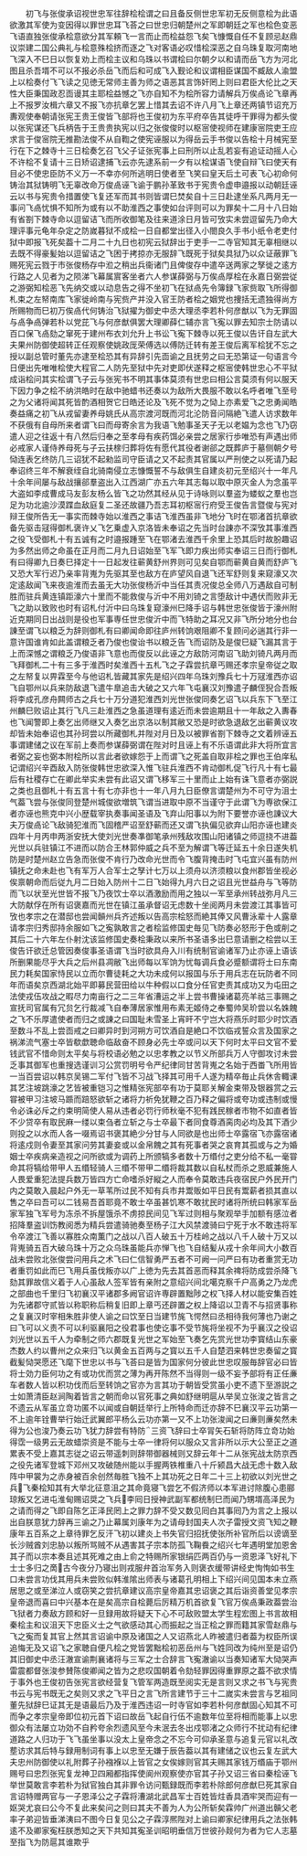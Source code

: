 <!-- { "loadSidebar": true } -->
　　初飞与张俊承诏视世忠军往辞桧桧谓之曰且备反侧世忠军初无反侧意桧为此语欲激其军使为变因得以罪世忠耳飞荅之曰世忠归朝楚州之军即朝廷之军也桧色变恶飞语直独张俊承桧意欲分其军頼飞一言而止而桧益怨飞矣飞慷慨自任不复顾忌赵鼎议崇建二国公典礼与桧意殊桧挤而逐之飞对客语必叹惜桧深恶之自乌珠复取河南地飞深入不巳日以恢复劝上而桧主议和乌珠以书谓桧曰尔朝夕以和请而岳飞方为河北图且杀吾壻不可以不报必杀岳飞而后和可成飞入觐论和议谓相臣谋国不臧敌人渝盟上以桧奏付飞飞读之见徳无常师主善为师之语恶其言饰奸罔上则曰君臣大伦比之天性大臣秉国政忍靣谩其主耶桧益憾之飞亦自知不为桧所容力请解兵万俟卨论飞章再上不报罗汝楫六章又不报飞亦抗章乞罢上惜其去诏不许八月飞上章还两镇节诏充万夀观使奉朝请张宪王贵王俊皆飞部将也王俊初为东平府卒告其徒呼干罪得为都头俊以张宪谋还飞兵柄告于王贵贵执宪以归之张俊俊时以枢宻使视师在建康宻院吏王应求言于俊宻院无推勘法俊不从自鞫之使宪诬服以为得岳云手书俊以告桧十月械宪至行在下之棘寺十三日桧奏乞召飞父子证张宪事上曰刑所以止乱若妄有追证动摇人心不许桧不复请十三日矫诏逮捕飞云亦先逮系前一夕有以桧谋语飞使自辩飞曰使天有目必不使忠臣防不义万一不幸亦何所逃明日使者至飞笑曰皇天后土可表飞心初命何铸治其狱铸明飞无辜改命万俊卨诬飞谕于鹏孙革致书于宪贵令虚申邉报以动朝廷诬云以书与宪贵令措置使飞复还军而其书则皆谓巳焚矣自十三日赴逮坐系凡两月无一事问飞卨忧惧不知所为或有以不助淮西之事使如台评则可以为罪矣十二月十八日始有省劄下棘寺命以逗留诘飞而所收御笔及往来道涂日月皆可攷实未尝逗留先乃命大理评事元龟年杂定之防嵗暮狱不成桧一日自都堂出径入小閤良久手书小纸令老吏付狱中即报飞死矣葢十二月二十九日也初宪云狱辞出于吏手一二寺官知其无辜相继以去既不得豪髪始以逗留诘之飞困于拷掠亦无服辞飞既死于狱矣具狱乃以众证蔽罪飞赐死宪云戮于市张俊杨存中涖之稍出兵衞诸门且俾俊存中遣卒送两家之孥徙之逺方行路之人见者为之陨涕飞幕属賔客坐者六人参谋薛弼与万俟卨厚桧在永嘉日弼尝従之游弼知桧恶飞先纳交或以动息告之得不坐初飞在狱卨先令簿録飞家赀取飞所得御札束之左帑南库飞家徙岭南与宪赀产并没入官王防者桧之姻党也捜括无遗独得尚方所赐物而巳初万俟卨代何铸治飞狱擢为御史中丞大理丞李若朴何彦猷以飞为无罪固与卨争卨弹若朴以党芘飞与何彦猷俱罢大理卿薛仁辅亦言飞寃以罪去知宗士防请以百口保飞卨劾之窜死于建州布衣刘允升上书讼飞寃下棘寺以死王俊以告讦自左武大夫果州防御使超转正任观察使姚政厐荣傅选以傅防迁转有差王俊后离军桧犹不忘之授以副总管时董先亦逮至桧恐其有异辞引先靣谕之且抚劳之曰无恐第证一句语言今日便出先唯唯桧使大程官二人防先至狱中先对吏即伏遂释之枢宻使韩世忠心不平狱成诣桧问其实桧谓飞子云与张宪书不明其事体莫须有世忠曰相公言莫须有何以服天下因力争之桧不纳洪皓时在敌中驰蜡书还奏以为敌所大畏服不敢以名呼者唯飞至号之为父诸将闻其死皆酌酒相贺它日皓还论及飞死不觉为之恸上亦素爱飞之忠勇闻皓奏益痛之初飞从戎留妻养母姚氏从高宗渡河既而河北沦防音问隔絶飞遣人访求数年不获俄有自母所来者谓飞曰而母寄余言为我语飞勉事圣天子无以老媪为念也飞乃窃遣人迎之往返十有八然后归奉之至孝母有疾药饵必亲尝之居家行歩唯恐有声遇出师必戒家人谨侍养母死与子云扶榇归葬将佐有愿代其役者谢郤之既葬庐于墓侧朝夕号恸连表乞终防几三诏犹不起勑监司守臣请之又不起责其官属以严刑使之以死请乃起奉诏终三年不解衰绖自北骑南侵立志慷慨誓不与敌俱生自建炎初元至绍兴十一年凡十余年间屡与敌战攘郤羣盗出入江西湖广亦五六年其志每以取中原灭金人为念虽平大盗如李成曹成马友彭友杨么皆飞之功然其经从见于诗咏则以羣盗为蝼蚁之羣也岂足为功北逾沙漠蹀血敌庭复二圣还故疆乃吾志耳初枢宻行府受王俊告言暨俊与宪对辩王俊所告无一事实而棘寺始以淮西之事诘飞淮西虽非飞地分飞时在鄂渚首抗章欲备先驱击冦得御札褒许乂飞乞乗虚入京洛皆未奉诏之先当时台諌亦不深攷其事淮西之役飞受御札十有五诚有之时邉报踵至飞在鄂渚去淮西千余里上恐其后时故朌趣诏为多然出师之命虽在正月而二月九日诏始至飞军飞即力疾出师实奉诏三日而行御札有曰得卿九日奏巳择定十一日起发往蕲黄舒州界则可见矣自鄂而蕲黄自黄而舒庐飞又恐大军行迟乃亲率背嵬为先驱其至也敌方在庐望风自退飞还军舒则复来窥濠又次定逺敌闻飞来夜逾淮而去虽无大功张俊杨沂中当任其责况俊总全师八万遇敌自可制胜而驻兵黄连镇距濠六十里而不能救俊与沂中不用刘锜之言堕敌计中遇伏而败非无飞之助以致败也时有诏札付沂中曰乌珠复窥濠州巳降手诏与韩世忠张俊皆于濠州附近克期同日出战则是役也军事専任世忠俊沂中而飞特助之耳况又非飞所分地分也台諌至谓飞以粮乏为辞则御札有曰卿闻命即往庐州转饷艰阻卿不复顾问必遄其行非一意许国谁肯如此盖谓粮乏者乃俊也俊诒书以粮乏告飞而诏防及是俊巳疑飞漏其言于上而深憾之谓粮乏乃俊语非飞意也而俊反以此诬之方敌防河南诏飞助刘锜凡两月而飞拜御札二十有三多于淮西时矣淮西十五札飞之子霖尝抗章丐赐还孝宗皇帝従之取之左帑复以畀霖至今与他诏札皆藏其家先是绍兴四年乌珠刘豫兵七十万冦淮西亦诏飞自鄂州以兵来防敌退飞遣牛臯追击大破之又六年飞屯襄汉刘豫遣子麟侄猊合吾叛将李成孔彦舟闗师古之兵七十万分道犯淮西刘光世张俊同奏乞诏飞以兵东下飞至江州麟巳败诏止其行飞凡三赴淮西之急虽道理有逺近而未尝逾期且十一年敌之入夀春也飞闻警即上奏乞出师继又入奏乞出京洛以制其敝又恐是时欲急退敌乞出蕲黄议攻却皆未始奉诏也其孙珂尝以所藏御札并陛对月日及以被罪省劄下棘寺之文着辨诬五事谓建储之议在军前上奏而参谋薛弼谓在陛对时且诬上有不乐语谓此非大将所宜言者弼之妄也弼本附桧所以言此者欲嫁怨于上而谓飞之死盖自取非桧之罪也王伯庠私记谓绍兴辛酉敌入防张俊韩世忠欲深入惟飞驻兵淮西不肯动御札促飞行凡十有七最后有社稷存亡在卿此举实未尝有此诏又谓飞移军三十里而止上始有诛飞意者亦弼説之类也且御札十有五言十有七亦非也十一年八月九日臣僚言谓楚州为不可守为沮士气葢飞尝与张俊同登楚州城俊欲増筑飞谓当进取中原不当谨守于此谓飞为専欲保江者亦诬也熊克中兴小歴载宰执奏事闻圣语及飞弃山阳事以为附下要誉亦诬也諌议大夫万俊卨论飞敌骑犯淮而飞固稽严诏至舒蕲而还又谓飞执偏见欲弃山阳亦诬也建炎四年十月丙申两浙安抚大使刘光世奏凖御笔承州残敌攻围山阳诸镇之师逗挠不进葢光世以兵驻镇江不进而以防合王林郭仲威之兵不至为解谓飞等迁延五十余日遂失机防是时楚州赵立告急而张俊不肯行乃改命光世而令飞腹背掩击时飞屯宜兴虽有防州镇抚之命未赴也飞有军万人合军士之孥计七万以上须舟以济须粮以食州郡皆坐视必俟禀朝命而后従九月二日始入防州十二日飞始得九月六日之诏且光世益舟与飞等防而飞以状至光世皆不报飞乃夜饮士卒以酒激励而用之独以一军至承州转战弥月凡三大防献俘在所有诏褒嘉而光世在镇江虽承督诏无虑数十坐阅两月未尝渡江其事皆可攷也孝宗之在潜邸也尝闻贑州兵齐述叛以告高宗桧怒而絶其俸又风曹泳辈十人露章请孝宗归秀邸持余服如飞之寃孰敢言之者桧监修国史毎见飞防奏必怒形于色或削之其后二十六年左仆射沈该监修国史奏桧秉政以来所书圣语多出巳意请删之桧尝以王俊告讦欲迁总管因奏俊事圣语谓飞当时欲具舟入川有统制官谕诸军乃止亦诬上语该所删果能尽乎大兵之后州县凋敝飞出师每以军饷为忧每调兵食必蹙额谓将士曰东南民力耗矣国家恃民以立而尔曹徒耗之大功未成何以报国与乐于用兵志在玩防者不同年而语矣京西湖北始平即募民营田给以牛种假以口食分任官吏责其成功又为屯田之法使戎伍攻战之暇尽力南亩行之二三年省漕运之半上尝书曹操诸葛亮羊祜三事赐之宣抚司官属有冗贠乞行裁减飞自奉薄居家惟用布素无姬侍之奉蜀帅吴玠尝以名姝餽之飞不乐厚遣使者而归之或諌之曰国耻未雪圣上宵旰不宁岂大将燕乐时耶少时饮酒至数斗不乱上尝靣戒之曰卿异时到河朔方可饮酒自是絶口不饮临戎誓众言及国家之祸涕流气塞士卒皆欷歔聴命临敌奋不顾身必先士卒或问以天下何时太平曰文官不爱钱武官不惜命则太平矣与将校语必勉之以忠孝教之以节义所部兵万人守御攻讨未尝乏事其御军也重搜选谨训习公赏罚明号令严纪律同甘苦背嵬之名始于西畨飞所用皆一当百尝诏以韩京吴锡二军付飞皆不习战飞择其可用千人遂为精卒毎止兵休舎輙课其艺注坡跳濠之艺皆被重铠习之惟精张宪部卒有功于莫耶关解金束带及银器赏之云甞被甲习注坡马踬而踣怒欲斩之诸将力祈免犹鞭之百乃释之偏将或夸功或违制或慢令必诛必斥之约束明简使人易从违者必罚行师秋毫不犯有践民稼者市物不如直者皆不少贷卒有取民麻一缕以束刍者立斩之与士卒最下者同食尊酒脔肉必均及其下酒少则投之以水而人各一啜焉诏书褒其絶少分甘与人同欲是也出师士卒露宿飞亦露宿诸将逺戍则令妻至其家问劳其妻妾或以金帛餽之其有死事者哭之哀育其孤或与之为婚姻士卒疾病亲造视之问所欲或为调药上所颁犒多者数十万缗付之吏分给不私一毫甞命其将犒给带甲人五缗轻骑人三缗不带甲二缗将裁其数以自私杖而杀之恩威兼施人人畏爱重犯法提兵数万皆四方亡命嗜杀好縦之人而奉令莫敢违兵夜宿民户外民开门内之莫敢入晨起户外无一草苇所过民不知有兵市井鬻贩如平日民有鬻薪者损其直以售之卒曰吾可以二钱易吾首耶竟不敢士卒虽甚饥寒不敢扰民时诸将所统曰韩家军岳家军独飞军号为冻杀不拆屋饿杀不虏掠民间见飞军过则相与聚观举手加额有感泣者招降羣盗训饬教阅悉为精兵尝遣骑驰奏至杨子江大风禁渡骑曰宁死于水不敢违将军令卒渡江飞善以寡胜众南薫门之战以八百人破五十万桂岭之战以八千人破十万又以背嵬骑五百大破乌珠十万之众乌珠虽能兵亦惮飞也飞自结髪从戎十余年间大小数百战未尝败北张俊尝问用兵之术飞曰仁信智勇严五者不可阙一问严曰有功者重赏无功者重罚如此而巳飞用兵虽伐叛亦以广上徳为先去其首恶而释其余禆将防成尝杀降飞劾其罪故信义着于人心虽敌人签军皆有亲附之意绍兴间北噶克察千户高勇之乃龙虎之部曲也千里归飞初襄汉平诸郡多阙官诏许専辟置黜陟之权飞择人材以能安集百姓为先诸郡守贰皆以称职称后稍复旧即上章丐还辟置之权上降诏以卫青不与招贤事称之复襄汉时宰相朱胜非使人谕之曰饮至日当建节旄飞愕然曰丞相待我何薄也乃谢之曰飞可以义责不可以利驱襄阳之役君事也使讫事不受节旄将坐视不为乎襄汉之役诏刘光世以五千人为牵制之师六郡既复光世之军始至飞奏乞先赏光世功李寳结山东豪杰数人约以曹州之众来归飞以黄金五百两与之寳以五千人自楚泗来韩世忠奏留之寳截髪恸哭愿还飞麾下世忠以书与飞荅曰是皆为国家何分彼此世忠叹服毎辞官必曰皆将士効力臣何功之有或功优而赏之薄为再开陈然不当得则一级不妄予部将有正任亷车者数人皆以积功伐而后至转饷之官亦为言其功于朝皆受赏虽小吏不遗下至游説之士如萧清臣赵涧陶着皆言之朝而命以官死事之典如舒继明扈从举吴立张浚之皆言之不遗云从军虽立竒功匿不以闻或自朝廷举行上所特命而迁亦辞不巳襄汉平云功第一不上逾年铨曹举行始迁武翼郎平杨么云功亦第一又不上功张浚闻之曰亷则亷矣然未得为公也浚乃奏云功飞犹力辞尝有特防三资飞辞曰士卒冐矢石斩将防阵立竒功始得霑一级男云无故蜡崇资是不能与士卒一律将何以服众又言非所以示大公至正之道累表不受上嘉其志従之诏云带遥刺则辞带御器械则又辞云年十二从张宪战太防京西之役先诸军登城下邓州又攻破随州能以手握两铁椎重八十斤颍昌大战无虑十数入敌阵中甲裳为之赤身被百余创然毎胜飞独不上其功死之日年二十三上初欲以刘光世之兵飞秦桧知其有大举北征意沮之其命竟寝飞尝乞不假济师以本军进讨除腹心患郦琼叛又乞进屯淮甸赐诏奨之飞兵李囘日授神武副军都统制巳而闻乃甥壻高泽民为之请而得之飞即自陈乞正泽民罔上之罪力辞不受又数见囘白其事囘乃为言之上报以出自朕意犹力辞再三谕之乃止幕属刘康年为之请母封国夫人次子雷授文资飞知之鞭康年五百系之上章待罪乞反汗飞初以建炎上书失官归招抚使张所补官所后以谤谪至长沙贼酋刘忠胁以叛所骂贼不从遇害其子宗本防孤飞鞠飬之绍兴七年遇明堂加恩舍其子而以宗本奏且述其死难之由上俞之特赐所家银绢匹两百仍与一资恩泽飞好礼下士士多归之啇古今夜分乃寝出则戎服弁首治军务入则褒衣缓带讲经史恂恂如书生口未尝言功伐其用兵未尝败似韩淮隂出师表与诸葛孔明相上下绍兴间见国本未立燕居思之或至涕泣人或窃笑之尝抗章建议高宗皇帝嘉其忠诏褒之其后诣资善堂见孝宗皇帝退而喜曰中兴基本在是矣高宗自桧薨后厉精万机首欲复飞官万俟卨秉政葢尝治飞狱者力奏敌方顾和好一旦録用故将疑天下心不可敌败盟太学生程宏图上书言故相秦桧主和议沮天下忠臣义士之气欲感动其心而振起之当正桧之罪而籍其家雪赵鼎与飞之寃而复其官上然其言诏谕中原及诸国之人又诏燕北人昨被遣归者葢为权臣所误追悔无及又诏飞之家聴自便凡桧之党皆罢黜桧初恶岳州与飞姓同改为纯州至是诏仍其旧御史中丞汪澈宣谕荆襄诸将与三军之士合辞言飞寃澈谕以当奏知诸军大恸哭声雷震都督张浚参賛陈俊卿闻之皆为之悲叹国朝着令劾轻罪因得重罪原之葢不欲求情于事外也王俊初告张宪言欲经营复飞管军两造既至阅实无是言则又求之书飞与宪贵书云与宪书既无之矣则又求之飞平日之言飞所言建节于三十二嵗实未尝言与艺祖同董先狱辞巳证其无是语最后乃及于淮西违诏一时寺官如李若朴何彦猷固心知其不可而争之孝宗皇帝即位初元首下诏曰故岳飞起自行伍不逾数年位至将相而能事上以忠御众有法屡立功効不自矜夸余烈遗风至今未泯去冬出戍鄂渚之众师行不扰动有纪律道路之人归功于飞飞虽坐事以没太上皇帝念之不忘今可仰承圣意与追复元官以礼改塟访求其后特与録用制词有事上以忠至无嫌于辰告葢以其有建储之议也云复左武大夫忠州防御使以礼附葬子孙襁褓以上皆官之女俟嫁则官其夫赐其家钱万缗庙于鄂州赐号曰忠烈张宪复龙神卫四厢都指挥使阆州观察使亦官其子孙又诏三省曰秦桧诬飞举世莫敢言李若朴为狱官独白其非罪令访问甄録既而李若朴除郎何彦猷巳死其家自言诏特赠两官与一子恩泽公之子霖将漕湖北武昌军士百姓皆炷香具酒牢哭而迎有一妪哭尤哀曰公今不复此来矣问之则曰其夫不善为人为公所斩矣霖帅广州道出贑父老率子弟迎皆垂涕洟曰不图今日复见公之子霖淳熈陛对上谕曰卿家纪律用兵之法张韩逺不及卿家寃枉朕悉知之天下共知其寃圣训昭明垂信万世彼孙觌何为者为它人志墓至指飞为防扈其谁欺乎
